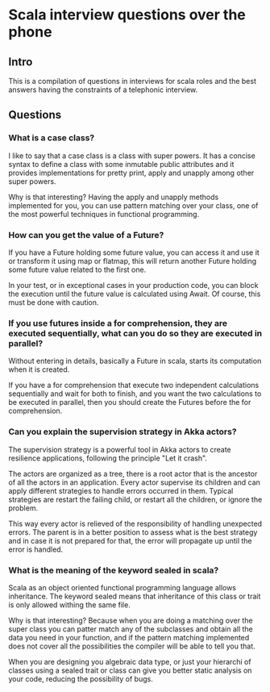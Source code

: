 # Scala interview questions over the phone

## Intro

This is a compilation of questions in interviews for scala roles and the best answers having the constraints of a telephonic interview.

## Questions
### What is a case class?

I like to say that a case class is a class with super powers. 
It has a concise syntax to define a class with some inmutable public attributes and it provides implementations for pretty print, apply and unapply among other super powers.

Why is that interesting? Having the apply and unapply methods implemented for you, you can use pattern matching over your class, one of the most powerful techniques in functional programming. 

### How can you get the value of a Future?

If you have a Future holding some future value, you can access it and use it or transform it using map or flatmap, this will return another Future holding some future value related to the first one. 

In your test, or in exceptional cases in your production code, you can block the execution until the future value is calculated using Await. Of course, this must be done with caution.

### If you use futures inside a for comprehension, they are executed sequentially, what can you do so they are executed in parallel?

Without entering in details, basically a Future in scala, starts its computation when it is created. 

If you have a for comprehension that execute two independent calculations sequentially and wait for both to finish, and you want the two calculations to be executed in parallel, then you should create the Futures before the for comprehension.

### Can you explain the supervision strategy in Akka actors?

The supervision strategy is a powerful tool in Akka actors to create resilience applications, following the principle "Let it crash".

The actors are organized as a tree, there is a root actor that is the ancestor of all the actors in an application. Every actor supervise its children and can apply different strategies to handle errors occurred in them. Typical strategies are restart the failing child, or restart all the children, or ignore the problem. 

This way every actor is relieved of the responsibility of handling unexpected errors. The parent is in a better position to assess what is the best strategy and in case it is not prepared for that, the error will propagate up until the error is handled. 

### What is the meaning of the keyword sealed in scala? 

Scala as an object oriented functional programming language allows inheritance. The keyword sealed means that inheritance of this class or trait is only allowed withing the same file. 

Why is that interesting? Because when you are doing a matching over the super class you can patter match any of the subclasses and obtain all the data you need in your function, and if the pattern matching implemented does not cover all the possibilities the compiler will be able to tell you that.

When you are designing you algebraic data type, or just your hierarchi of classes using a sealed trait or class can give you better static analysis on your code, reducing the possibility of bugs.




